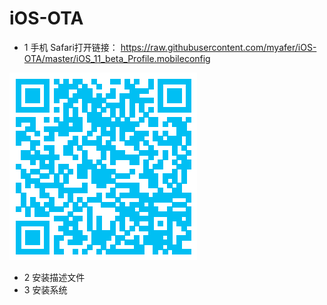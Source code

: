 # iOS-OTA

* 1 手机 Safari打开链接： https://raw.githubusercontent.com/myafer/iOS-OTA/master/iOS_11_beta_Profile.mobileconfig

![二维码](https://raw.githubusercontent.com/myafer/iOS-OTA/master/qrcode.png)
* 2 安装描述文件
* 3 安装系统
